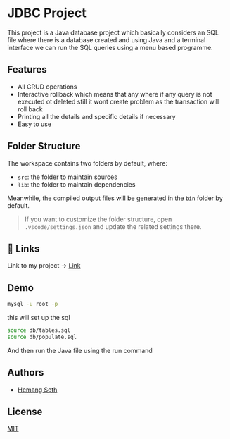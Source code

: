 
# JDBC Project

This project is a Java database project which basically considers an SQL file where there is a database created and using Java and a terminal interface we can run the SQL queries using a menu based programme.


## Features

- All CRUD operations
- Interactive rollback which means that any where if any query is not executed ot deleted still it wont create problem as the transaction will roll back 
- Printing all the details and specific details if necessary 
- Easy to use

## Folder Structure

The workspace contains two folders by default, where:

- `src`: the folder to maintain sources
- `lib`: the folder to maintain dependencies

Meanwhile, the compiled output files will be generated in the `bin` folder by default.

> If you want to customize the folder structure, open `.vscode/settings.json` and update the related settings there.
## 🔗 Links
Link to my project -> [Link](https://github.com/Hemang-2004/JDBC_Project)


## Demo

```bash 
mysql -u root -p
```
this will set up the sql 
```bash
source db/tables.sql
source db/populate.sql
```
And then run the Java file using the run command 



## Authors

- [Hemang Seth](https://github.com/Hemang-2004)


## License

[MIT](https://choosealicense.com/licenses/mit/)

